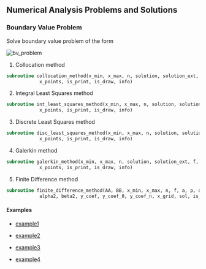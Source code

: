 ## Numerical Analysis Problems and Solutions

### Boundary Value Problem
Solve boundary value problem of the form

![bv_problem](https://user-images.githubusercontent.com/62307154/101570710-05f3ed00-39e8-11eb-8a63-63cca2cd17a9.png)
1. Collocation method
```fortran
subroutine collocation_method(x_min, x_max, n, solution, solution_ext, f, a, p, q, basic, &
            x_points, is_print, is_draw, info)
```
2. Integral Least Squares method
```fortran
subroutine int_least_squares_method(x_min, x_max, n, solution, solution_ext, f, a, p, q, basic, &
            x_points, is_print, is_draw, info)
```
3. Discrete Least Squares method 
```fortran
subroutine disc_least_squares_method(x_min, x_max, n, solution, solution_ext, f, a, p, q, basic, &
            x_points, is_print, is_draw, info)
```
4. Galerkin method
```fortran
subroutine galerkin_method(x_min, x_max, n, solution, solution_ext, f, a, p, q, basic, &
            x_points, is_print, is_draw, info)
```
5. Finite Difference method
```fortran
subroutine finite_difference_method(AA, BB, x_min, x_max, n, f, a, p, q, alpha1, beta1, &
            alpha2, beta2, y_coef, y_coef_0, y_coef_n, x_grid, sol, is_print, is_draw, info)
```
#### Examples
- [example1](https://github.com/Papelbon/numerical-anal/blob/main/Boundary%20Value%20Problem/task1.f90)

- [example2](https://github.com/Papelbon/numerical-anal/blob/main/Boundary%20Value%20Problem/task2.f90)

- [example3](https://github.com/Papelbon/numerical-anal/blob/main/Boundary%20Value%20Problem/task3.f90)

- [example4](https://github.com/Papelbon/numerical-anal/blob/main/Boundary%20Value%20Problem/task4.f90)
